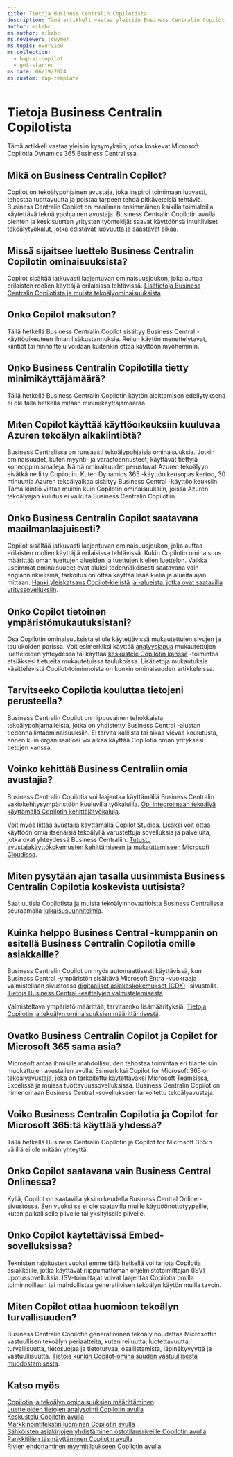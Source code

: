 ```yaml
---
title: Tietoja Business Centralin Copilotista
description: Tämä artikkeli vastaa yleisiin Business Centralin Copilotia koskeviin kysymyksiin.
author: mikebc
ms.author: mikebc
ms.reviewer: jswymer
ms.topic: overview
ms.collection:
  - bap-ai-copilot
  - get-started
ms.date: 06/19/2024
ms.custom: bap-template
---
```


# <a name="about-copilot-in-business-central"></a>Tietoja Business Centralin Copilotista

Tämä artikkeli vastaa yleisiin kysymyksiin, jotka koskevat Microsoft Copilotia Dynamics 365 Business Centralissa.

## <a name="what-is-copilot-in-business-central"></a>Mikä on Business Centralin Copilot?

Copilot on tekoälypohjainen avustaja, joka inspiroi toimimaan luovasti, tehostaa tuottavuutta ja poistaa tarpeen tehdä pitkäveteisiä tehtäviä. Business Centralin Copilot on maailman ensimmäinen kaikilla toimialoilla käytettävä tekoälypohjainen avustaja. Business Centralin Copilotin avulla pienten ja keskisuurten yritysten työntekijät saavat käyttöönsä intuitiiviset tekoälytyökalut, jotka edistävät luovuutta ja säästävät aikaa.

## <a name="where-can-i-find-the-list-of-copilot-features-in-business-central"></a>Missä sijaitsee luettelo Business Centralin Copilotin ominaisuuksista?

Copilot sisältää jatkuvasti laajentuvan ominaisuusjoukon, joka auttaa erilaisten roolien käyttäjiä erilaisissa tehtävissä. [Lisätietoja Business Centralin Copilotista ja muista tekoälyominaisuuksista](https://aka.ms/BCAI).

## <a name="is-copilot-free"></a>Onko Copilot maksuton?

Tällä hetkellä Business Centralin Copilot sisältyy Business Central -käyttöoikeuteen ilman lisäkustannuksia. Reilun käytön menettelytavat, kiintiöt tai hinnoittelu voidaan kuitenkin ottaa käyttöön myöhemmin.

## <a name="does-copilot-in-business-central-require-a-minimum-number-of-users"></a>Onko Business Centralin Copilotilla tietty minimikäyttäjämäärä?

Tällä hetkellä Business Centralin Copilotin käytön aloittamisen edellytyksenä ei ole tällä hetkellä mitään minimikäyttäjämäärää.

## <a name="how-does-copilot-use-the-azure-ai-time-quota-that-is-included-with-licenses"></a>Miten Copilot käyttää käyttöoikeuksiin kuuluvaa Azuren tekoälyn aikakiintiötä?

Business Centralissa on runsaasti tekoälypohjaisia ominaisuuksia. Jotkin ominaisuudet, kuten myynti- ja varastoennusteet, käyttävät tiettyjä koneoppimismalleja. Nämä ominaisuudet perustuvat Azuren tekoälyyn eivätkä ne liity Copilotiin. Kuten Dynamics 365 -käyttöoikeusopas kertoo, 30 minuuttia Azuren tekoälyaikaa sisältyy Business Central -käyttöoikeuksiin. Tämä kiintiö viittaa muihin kuin Copilotin ominaisuuksiin, joissa Azuren tekoälyajan kulutus ei vaikuta Business Centralin Copilotiin.

## <a name="is-copilot-in-business-central-available-worldwide"></a>Onko Business Centralin Copilot saatavana maailmanlaajuisesti?

Copilot sisältää jatkuvasti laajentuvan ominaisuusjoukon, joka auttaa erilaisten roolien käyttäjiä erilaisissa tehtävissä. Kukin Copilotin ominaisuus määrittää oman tuettujen alueiden ja tuettujen kielien luettelon. Vaikka useimmat ominaisuudet ovat aluksi todennäköisesti saatavana vain englanninkielisinä, tarkoitus on ottaa käyttää lisää kieliä ja alueita ajan mittaan. [Hanki yleiskatsaus Copilot-kielistä ja -alueista, jotka ovat saatavilla yrityssovelluksiin](https://dynamics.microsoft.com/availability-reports/copilotreport).

## <a name="is-copilot-aware-of-my-environment-customizations"></a>Onko Copilot tietoinen ympäristömukautuksistani?

Osa Copilotin ominaisuuksista ei ole käytettävissä mukautettujen sivujen ja taulukoiden parissa. Voit esimerkiksi käyttää [analyysiapua](analysis-assist.md) mukautettujen luetteloiden yhteydessä tai käyttää [keskustele Copilotin kanssa](chat-with-copilot.md) -toimintoa etsiäksesi tietueita mukautetuissa taulukoissa. Lisätietoja mukautuksia käsittelevistä Copilot-toiminnoista on kunkin ominaisuuden artikkeleissa.

## <a name="does-copilot-have-to-be-trained-on-my-data"></a>Tarvitseeko Copilotia kouluttaa tietojeni perusteella?

Business Centralin Copilot on riippuvainen tehokkaista tekoälypohjamalleista, jotka on yhdistetty Business Central -alustan tiedonhallintaominaisuuksiin. Ei tarvita kalliista tai aikaa vievää koulutusta, ennen kuin organisaatiosi voi alkaa käyttää Copilotia oman yrityksesi tietojen kanssa.

## <a name="can-i-develop-my-own-copilots-for-business-central"></a>Voinko kehittää Business Centraliin omia avustajia?

Business Centralin Copilotia voi laajentaa käyttämällä Business Centralin vakiokehitysympäristöön kuuluvilla työkaluilla. [Opi integroimaan tekoälyä käyttämällä Copilotin kehittäjätyökaluja](/dynamics365/business-central/dev-itpro/developer/ai-integration-landing-page).

Voit myös liittää avustajia käyttämällä Copilot Studioa. Lisäksi voit ottaa käyttöön omia itsenäisiä tekoälyllä varustettuja sovelluksia ja palveluita, jotka ovat yhteydessä Business Centraliin. [Tutustu avustajakäyttökokemusten kehittämiseen ja mukauttamiseen Microsoft Cloudissa](/microsoft-cloud/dev/copilot/overview).

## <a name="how-do-i-stay-up-with-the-latest-news-about-copilot-in-business-central"></a>Miten pysytään ajan tasalla uusimmista Business Centralin Copilotia koskevista uutisista?

Saat uutisia Copilotista ja muista tekoälyinnovaatioista Business Centralissa seuraamalla [julkaisusuunnitelmia](https://aka.ms/BCReleasePlan).

## <a name="as-a-business-central-partner-how-easily-can-i-demonstrate-copilot-in-business-central-to-my-customers"></a>Kuinka helppo Business Central -kumppanin on esitellä Business Centralin Copilotia omille asiakkaille?

Business Centralin Copilot on myös automaattisesti käyttävissä, kun Business Central -ympäristön sisältävä Microsoft Entra -vuokraaja valmistellaan sivustossa [digitaaliset asiakaskokemukset (CDX)](https://aka.ms/CDX) -sivustolla. [Tietoja Business Central -esittelyjen valmistelemisesta](/dynamics365/business-central/dev-itpro/administration/demo-environment).

Valmisteltava ympäristö määrittää, tarvitaanko lisämäärityksiä. [Tietoja Copilotin ja tekoälyn ominaisuuksien määrittämisestä](/dynamics365/business-central/enable-ai).

## <a name="is-there-a-difference-between-copilot-in-business-central-and-copilot-for-microsoft-365"></a>Ovatko Business Centralin Copilot ja Copilot for Microsoft 365 sama asia?

Microsoft antaa ihmisille mahdollisuuden tehostaa toimintaa eri tilanteisiin muokattujen avustajien avulla. Esimerkiksi Copilot for Microsoft 365 on tekoälyavustaja, joka on tarkoitettu käytettäväksi Microsoft Teamsissa, Excelissä ja muissa tuottavuussovelluksissa. Business Centralin Copilot on nimenomaan Business Central -sovellukseen tarkoitettu tekoälyavustaja.

## <a name="does-copilot-in-business-central-work-with-copilot-for-microsoft-365"></a>Voiko Business Centralin Copilotia ja Copilot for Microsoft 365:tä käyttää yhdessä?

Tällä hetkellä Business Centralin Copilotin ja Copilot for Microsoft 365:n välillä ei ole mitään yhteyttä.

## <a name="is-copilot-available-for-business-central-online-only"></a>Onko Copilot saatavana vain Business Central Onlinessa?

Kyllä, Copilot on saatavilla yksinoikeudella Business Central Online -sivustossa. Sen vuoksi se ei ole saatavilla muille käyttöönottotyypeille, kuten paikalliselle pilvelle tai yksityiselle pilvelle.

## <a name="is-copilot-available-to-embed-applications"></a>Onko Copilot käytettävissä Embed-sovelluksissa?

Teknisten rajoitusten vuoksi emme tällä hetkellä voi tarjota Copilotia asiakkaille, jotka käyttävät riippumattoman ohjelmistotoimittajan (ISV) upotussovelluksia. ISV-toimittajat voivat laajentaa Copilotia omilla toiminnoillaan tai mahdollistaa generatiivisen tekoälyn käytön muilla tavoin.

## <a name="how-does-copilot-approach-ai-safety"></a>Miten Copilot ottaa huomioon tekoälyn turvallisuuden?

Business Centralin Copilotin generatiivinen tekoäly noudattaa Microsoftin vastuullisen tekoälyn periaatteita, kuten reiluutta, luotettavuutta, turvallisuutta, tietosuojaa ja tietoturvaa, osallistamista, läpinäkyvyyttä ja vastuullisuutta. [Tietoja kunkin Copilot-ominaisuuden vastuullisesta muodostamisesta](responsible-ai-overview.md).

## <a name="see-also"></a>Katso myös

[Copilotin ja tekoälyn ominaisuuksien määrittäminen](enable-ai.md)  
[Luetteloiden tietojen analysointi Copilotin avulla](analysis-assist.md)  
[Keskustelu Copilotin avulla](chat-with-copilot.md)  
[Markkinointitekstin luominen Copilotin avulla](item-marketing-text.md)  
[Sähköisten asiakirjojen yhdistäminen ostotilausriveille Copilotin avulla](map-edocuments-with-copilot.md)  
[Pankkitilien täsmäyttäminen Copilotin avulla](bank-reconciliation-with-copilot.md)  
[Rivien ehdottaminen myyntitilaukseen Copilotin avulla](sales-suggest-sales-lines-with-copilot.md)
